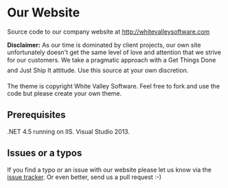 Our Website
=============

Source code to our company website at <http://whitevalleysoftware.com>

**Disclaimer:** As our time is dominated by client projects, our own site unfortunately doesn't get the same level of love and attention that we strive for our customers. We take a pragmatic approach with a Get Things Done&#153; and Just Ship It&#153; attitude. Use this source at your own discretion.

The theme is copyright White Valley Software. Feel free to fork and use the code but please create your own theme.

## Prerequisites

.NET 4.5 running on IIS. Visual Studio 2013.

## Issues or a typos

If you find a typo or an issue with our website please let us know via the [issue tracker](https://github.com/WhiteValley/whitevalleysoftware.com/issues). Or even better, send us a pull request :-)
